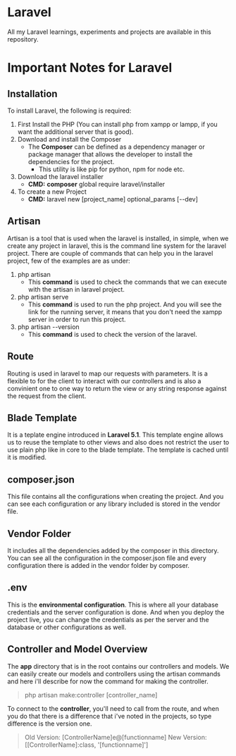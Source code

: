 # Laravel
All my Laravel learnings, experiments and projects are available in this repository.

# Important Notes for Laravel

## Installation
To install Laravel, the following is required:
1. First Install the PHP (You can install php from xampp or lampp, if you want the additional server that is good).
2. Download and install the Composer
	- The **Composer** can be defined as a dependency manager or package manager that allows the developer to install the dependencies for the project.
        - This utility is like pip for python, npm for node etc.
3. Download the laravel installer
	- **CMD:** **composer** global require laravel/installer
4. To create a new Project
	- **CMD:** laravel new [project_name] optional_params [--dev]

## Artisan
Artisan is a tool that is used when the laravel is installed, in simple, when we create any project in laravel, this is the command line system for the laravel project. There are couple of commands that can help you in the laravel project, few of the examples are as under:
1. php artisan
	- This **command** is used to check the commands that we can execute with the artisan in laravel project.
2. php artisan serve
	- This **command** is used to run the php project. And you will see the link for the running server, it means that you don't need the xampp server in order to run this project.
3. php artisan --version
	- This **command** is used to check the version of the laravel.

## Route
Routing is used in laravel to map our requests with parameters. It is a flexible to for the client to interact with our controllers and is also a convinient one to one way to return the view or any string response against the request from the client.

## Blade Template
It is a teplate engine introduced in **Laravel 5.1**. This template engine allows us to reuse the template to other views and also does not restrict the user to use plain php like in core to the blade template. The template is cached until it is modified.

## composer.json
This file contains all the configurations when creating the project. And you can see each configuration or any library included is stored in the vendor file. 

## Vendor Folder
It includes all the dependencies added by the composer in this directory. You can see all the configuration in the composer.json file and every configuration there is added in the vendor folder by composer. 

## .env
This is the **environmental configuration**. This is where all your database credentials and the server configuration is done. And when you deploy the project live, you can change the credentials as per the server and the database or other configurations as well.

## Controller and Model Overview
The **app** directory that is in the root contains our controllers and models. We can easily create our models and controllers using the artisan commands and here i'll describe for now the command for making the controller.

> php artisan make:controller [controller_name]

To connect to the **controller**, you'll need to call from the route, and when you do that there is a difference that i've noted in the projects, so type difference is the version one.
> Old Version: [ControllerName]e@[functionname]
> New Version: [[ControllerName]:class, '[functionname]']


